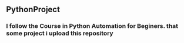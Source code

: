 ## PythonProject

### I follow the Course in Python Automation for Beginers. that some project i upload this repository  
